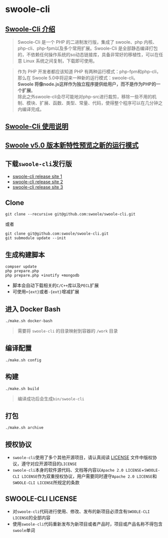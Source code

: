 # swoole-cli

## [Swoole-Cli 介绍](https://zhuanlan.zhihu.com/p/581695339)

> Swoole-Cli 是一个 PHP 的二进制发行版，集成了 swoole、php 内核、php-cli、php-fpm以及多个常用扩展。Swoole-Cli 是全部静态编译打包的，不依赖任何操作系统的so动态链接库，具备非常好的移植性，可以在任意 Linux 系统之间复制，下载即可使用。

> 作为 PHP 开发者都应该知道 PHP 有两种运行模式：php-fpm和php-cli，那么在 Swoole 5.0中将迎来一种新的运行模式：swoole-cli。   
> <strong>Swoole 将像node.js这样作为独立程序提供给用户，而不是作为PHP的一个扩展</strong>。   
> 除此之外swoole-cli会尽可能地对php-src进行裁剪，移除一些不用的机制、模块、扩展、函数、类型、常量、代码，使得整个程序可以在几分钟之内编译完成。

## [Swoole-Cli 使用说明](https://wenda.swoole.com/detail/108876)

## [Swoole v5.0 版本新特性预览之新的运行模式](https://zhuanlan.zhihu.com/p/459983471)

## 下载`swoole-cli`发行版

- [swoole-cli release site 1](https://www.swoole.com/download)
- [swoole-cli release site 2](https://github/swoole/swoole-src/releases)
- [swoole-cli release site 3](https://github.com/swoole/swoole-cli/releases/tag/v5.0.1)


## Clone
```shell
git clone --recursive git@github.com:swoole/swoole-cli.git
```

或者
```shell
git clone git@github.com:swoole/swoole-cli.git
git submodule update --init
```

## 生成构建脚本

```shell
compser update 
php prepare.php
php prepare.php +inotify +mongodb
```

* 脚本会自动下载相关的`C/C++`库以及`PECL`扩展
* 可使用`+{ext}`或者`-{ext}`增减扩展

## 进入 Docker Bash

```shell
./make.sh docker-bash
```

> 需要将 `swoole-cli` 的目录映射到容器的 `/work` 目录

## 编译配置

```shell
./make.sh config
```

## 构建

```shell
./make.sh build
```

> 编译成功后会生成`bin/swoole-cli`

## 打包

```shell
./make.sh archive
```

## 授权协议

* `swoole-cli`使用了多个其他开源项目，请认真阅读 [LICENSE](bin/LICENSE) 文件中版权协议，遵守对应开源项目的`LICENSE`
* `swoole-cli`本身的软件源代码、文档等内容以`Apache 2.0 LICENSE`+`SWOOLE-CLI LICENSE`作为双重授权协议，用户需要同时遵守`Apache 2.0 LICENSE`和`SWOOLE-CLI LICENSE`所规定的条款

## SWOOLE-CLI LICENSE

* 对`swoole-cli`代码进行使用、修改、发布的新项目必须含有`SWOOLE-CLI LICENSE`的全部内容
* 使用`swoole-cli`代码重新发布为新项目或者产品时，项目或产品名称不得包含`swoole`单词

